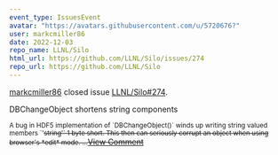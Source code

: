 ```yaml
---
event_type: IssuesEvent
avatar: "https://avatars.githubusercontent.com/u/5720676?"
user: markcmiller86
date: 2022-12-03
repo_name: LLNL/Silo
html_url: https://github.com/LLNL/Silo/issues/274
repo_url: https://github.com/LLNL/Silo
---
```


<a href='https://github.com/markcmiller86' target='_blank'>markcmiller86</a> closed issue <a href='https://github.com/LLNL/Silo/issues/274' target='_blank'>LLNL/Silo#274</a>.

<p>DBChangeObject shortens string components</p><small>A bug in HDF5 implementation of `DBChangeObject()` winds up writing string valued members `'<s>string'` 1 byte short. This then can seriously corrupt an object when using browser's *edit* mode....</small><a href='https://github.com/LLNL/Silo/issues/274' target='_blank'>View Comment</a>